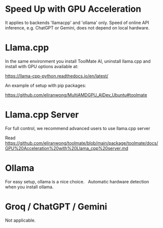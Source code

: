# Speed Up with GPU Acceleration

It applies to backends 'llamacpp' and 'ollama' only. Speed of online API inference, e.g. ChatGPT or Gemini, does not depend on local hardware.

# Llama.cpp

In the same environment you install ToolMate AI, uninstall llama.cpp and install with GPU options available at:

https://llama-cpp-python.readthedocs.io/en/latest/

An example of setup with pip packages:

https://github.com/eliranwong/MultiAMDGPU_AIDev_Ubuntu#toolmate

# Llama.cpp Server

For full control, we recommend advanced users to use llama.cpp server

Read https://github.com/eliranwong/toolmate/blob/main/package/toolmate/docs/GPU%20Acceleration%20with%20Llama_cpp%20server.md

# Ollama

For easy setup, ollama is a nice choice.
 
Automatic hardware detection when you install ollama.

# Groq / ChatGPT / Gemini

Not applicable.